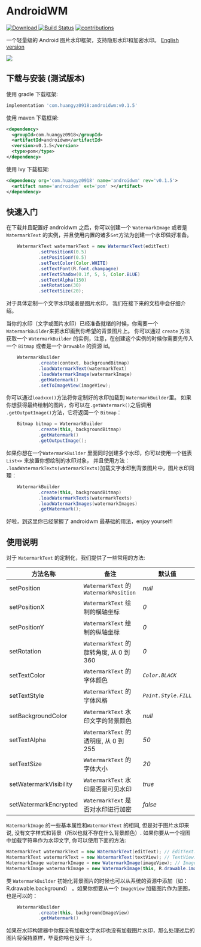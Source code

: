 # AndroidWM 
 [ ![Download](https://api.bintray.com/packages/huangyz0918/androidwm/androidwm/images/download.svg) ](https://bintray.com/huangyz0918/androidwm/androidwm/_latestVersion) [![Build Status](https://travis-ci.org/huangyz0918/AndroidWM.svg?branch=master)](https://travis-ci.org/huangyz0918/AndroidWM) [![contributions](https://img.shields.io/badge/contributions-welcome-green.svg)](https://github.com/GalaxyRockets/AndroidWM)

一个轻量级的 Android 图片水印框架，支持隐形水印和加密水印。 [English version](./README.md)

![](https://i.loli.net/2018/09/01/5b8aa948a8935.png)

## 下载与安装 (测试版本)

使用 gradle 下载框架:

```gradle
implementation 'com.huangyz0918:androidwm:v0.1.5'
```

使用 maven 下载框架:

```xml
<dependency>
  <groupId>com.huangyz0918</groupId>
  <artifactId>androidwm</artifactId>
  <version>v0.1.5</version>
  <type>pom</type>
</dependency>
```

使用 lvy 下载框架:

```xml
<dependency org='com.huangyz0918' name='androidwm' rev='v0.1.5'>
  <artifact name='androidwm' ext='pom' ></artifact>
</dependency>
```

## 快速入门

在下载并且配置好 androidwm 之后，你可以创建一个 `WatermarkImage` 或者是 `WatermarkText` 的实例，并且使用内置的诸多`Set`方法为创建一个水印做好准备。

```java
    WatermarkText watermarkText = new WatermarkText(editText)
            .setPositionX(0.5)
            .setPositionY(0.5)
            .setTextColor(Color.WHITE)
            .setTextFont(R.font.champagne)
            .setTextShadow(0.1f, 5, 5, Color.BLUE)
            .setTextAlpha(150)
            .setRotation(30)
            .setTextSize(20);
```

对于具体定制一个文字水印或者是图片水印， 我们在接下来的文档中会仔细介绍。

当你的水印（文字或图片水印）已经准备就绪的时候，你需要一个 `WatermarkBuilder`来把水印画到你希望的背景图片上。 你可以通过 `create` 方法获取一个 `WatermarkBuilder` 的实例，注意，在创建这个实例的时候你需要先传入一个 `Bitmap` 或者是一个 `Drawable` 的资源 id。

```java
    WatermarkBuilder
            .create(context, backgroundBitmap)
            .loadWatermarkText(watermarkText)
            .loadWatermarkImage(watermarkImage)
            .getWatermark()
            .setToImageView(imageView);
```

你可以通过`loadxxx()`方法将你定制好的水印加载到 `WatermarkBuilder`里。 如果你想获得最终绘制的图片，你可以在`.getWatermark()`之后调用 `.getOutputImage()`方法，它将返回一个 `Bitmap`：

```java
    Bitmap bitmap = WatermarkBuilder
            .create(this, backgroundBitmap)
            .getWatermark()
            .getOutputImage();
```

如果你想在一个`WatermarkBuilder` 里面同时创建多个水印，你可以使用一个链表 `List<>` 来放置你想绘制的水印对象， 并且使用方法： ` .loadWatermarkTexts(watermarkTexts)`加载文字水印到背景图片中，图片水印同理：

```java
    WatermarkBuilder
            .create(this, backgroundBitmap)
            .loadWatermarkTexts(watermarkTexts)
            .loadWatermarkImages(watermarkImages)
            .getWatermark();
```

好啦，到这里你已经掌握了 androidwm 最基础的用法，enjoy yourself!

## 使用说明

对于 `WatermarkText` 的定制化，我们提供了一些常用的方法:


|   __方法名称__  | __备注__ | __默认值__ |
| ------------- | ------------- | ------------- |
| setPosition  |    `WatermarkText` 的 `WatermarkPosition` | _null_ |
| setPositionX  |  `WatermarkText` 绘制的横轴坐标  | _0_  |
| setPositionY  |  `WatermarkText` 绘制的纵轴坐标 | _0_ |
| setRotation  |  `WatermarkText` 的旋转角度, 从 0 到 360 | _0_  |
| setTextColor   |   `WatermarkText` 的字体颜色 | _`Color.BLACK`_  |
| setTextStyle    |   `WatermarkText` 的字体风格 | _`Paint.Style.FILL`_  |
| setBackgroundColor   |  `WatermarkText` 水印文字的背景颜色 | _null_  |
| setTextAlpha   |   `WatermarkText` 的透明度, 从 0 到 255 | _50_  |
| setTextSize  |  `WatermarkText` 的字体大小 | _20_   |
| setWatermarkVisibility  |  `WatermarkText` 水印是否是可见水印 | _true_   |
| setWatermarkEncrypted  | `WatermarkText` 是否对水印进行加密| _false_   |

`WatermarkImage` 的一些基本属性和`WatermarkText` 的相同, 但是对于图片水印来说, 没有文字样式和背景（所以也就不存在什么背景颜色）. 如果你要从一个视图中加载字符串作为水印文字, 你可以使用下面的方法:

```java
WatermarkText watermarkText = new WatermarkText(editText); // EditText.
WatermarkText watermarkText = new WatermarkText(textView); // TextView.
WatermarkImage watermarkImage = new WatermarkImage(imageView); // ImageView.
WatermarkImage watermarkImage = new WatermarkImage(this, R.drawable.image); // for an image from Resource.
```
类 `WatermarkBuilder` 初始化背景图片的时候也可以从系统的资源中添加（如：R.drawable.background） 。如果你想要从一个 `ImageView` 加载图片作为底图，也是可以的：

```java
    WatermarkBuilder
            .create(this, backgroundImageView)
            .getWatermark()
```

如果在水印构建器中你既没有加载文字水印也没有加载图片水印，那么处理过后的图片将保持原样，毕竟你啥也没干 :)。

